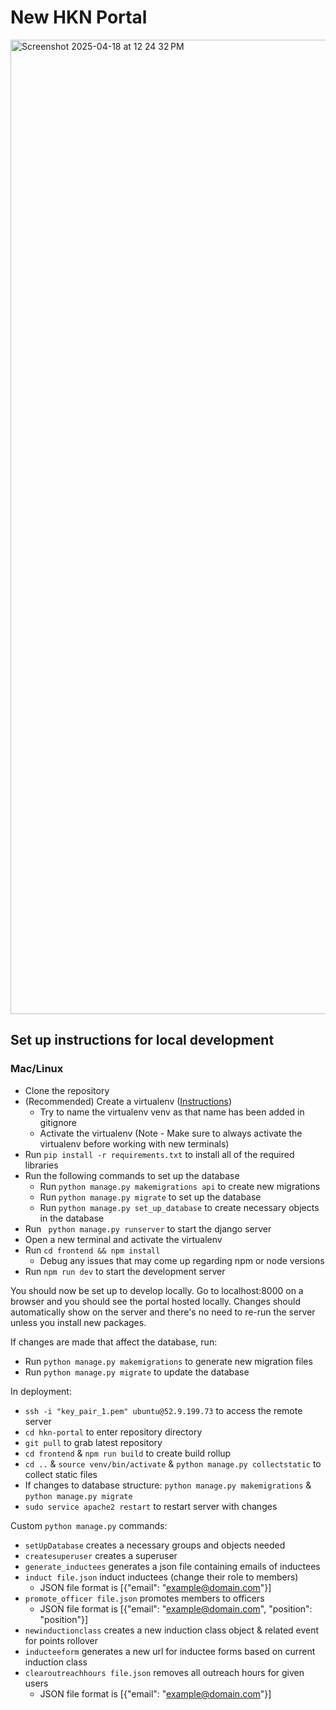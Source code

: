 # New HKN Portal
<img width="1559" alt="Screenshot 2025-04-18 at 12 24 32 PM" src="https://github.com/user-attachments/assets/085f1055-e19c-49cd-9e20-00fab38f0552" />


## Set up instructions for local development

### Mac/Linux
- Clone the repository
- (Recommended) Create a virtualenv ([Instructions](https://www.freecodecamp.org/news/how-to-setup-virtual-environments-in-python/))
  - Try to name the virtualenv venv as that name has been added in gitignore
  - Activate the virtualenv (Note - Make sure to always activate the virtualenv before working with new terminals)
- Run `pip install -r requirements.txt` to install all of the required libraries
- Run the following commands to set up the database
  - Run `python manage.py makemigrations api` to create new migrations
  - Run `python manage.py migrate` to set up the database
  - Run `python manage.py set_up_database` to create necessary objects in the database
- Run ` python manage.py runserver` to start the django server
- Open a new terminal and activate the virtualenv
- Run `cd frontend && npm install`
  - Debug any issues that may come up regarding npm or node versions
- Run `npm run dev` to start the development server

You should now be set up to develop locally. Go to localhost:8000 on a browser and you should see the portal hosted locally. Changes should automatically show on the server and there's no need to re-run the server unless you install new packages.

If changes are made that affect the database, run:
- Run `python manage.py makemigrations` to generate new migration files
- Run `python manage.py migrate` to update the database

In deployment:
- `ssh -i "key_pair_1.pem" ubuntu@52.9.199.73` to access the remote server
- `cd hkn-portal` to enter repository directory
- `git pull` to grab latest repository
- `cd frontend` & `npm run build` to create build rollup
- `cd ..` & `source venv/bin/activate` & `python manage.py collectstatic` to collect static files
- If changes to database structure: `python manage.py makemigrations` & `python manage.py migrate`
- `sudo service apache2 restart` to restart server with changes

Custom `python manage.py` commands:
- `setUpDatabase` creates a necessary groups and objects needed
- `createsuperuser` creates a superuser
- `generate_inductees` generates a json file containing emails of inductees
- `induct file.json` induct inductees (change their role to members)
  - JSON file format is [{"email": "example@domain.com"}]
- `promote_officer file.json` promotes members to officers
  - JSON file format is [{"email": "example@domain.com", "position": "position"}]
- `newinductionclass` creates a new induction class object & related event for points rollover
- `inducteeform` generates a new url for inductee forms based on current induction class
- `clearoutreachhours file.json` removes all outreach hours for given users
  - JSON file format is [{"email": "example@domain.com"}]
